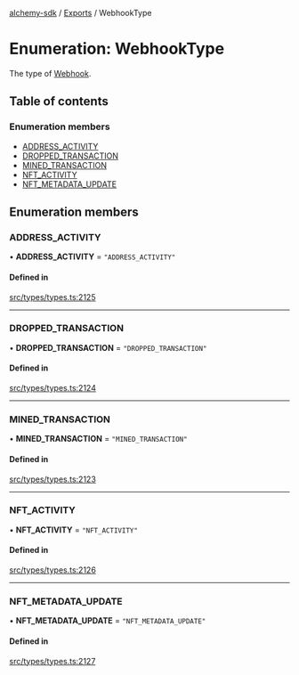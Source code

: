 [alchemy-sdk](../README.md) / [Exports](../modules.md) / WebhookType

# Enumeration: WebhookType

The type of [Webhook](../interfaces/Webhook.md).

## Table of contents

### Enumeration members

- [ADDRESS\_ACTIVITY](WebhookType.md#address_activity)
- [DROPPED\_TRANSACTION](WebhookType.md#dropped_transaction)
- [MINED\_TRANSACTION](WebhookType.md#mined_transaction)
- [NFT\_ACTIVITY](WebhookType.md#nft_activity)
- [NFT\_METADATA\_UPDATE](WebhookType.md#nft_metadata_update)

## Enumeration members

### ADDRESS\_ACTIVITY

• **ADDRESS\_ACTIVITY** = `"ADDRESS_ACTIVITY"`

#### Defined in

[src/types/types.ts:2125](https://github.com/alchemyplatform/alchemy-sdk-js/blob/7bf2430/src/types/types.ts#L2125)

___

### DROPPED\_TRANSACTION

• **DROPPED\_TRANSACTION** = `"DROPPED_TRANSACTION"`

#### Defined in

[src/types/types.ts:2124](https://github.com/alchemyplatform/alchemy-sdk-js/blob/7bf2430/src/types/types.ts#L2124)

___

### MINED\_TRANSACTION

• **MINED\_TRANSACTION** = `"MINED_TRANSACTION"`

#### Defined in

[src/types/types.ts:2123](https://github.com/alchemyplatform/alchemy-sdk-js/blob/7bf2430/src/types/types.ts#L2123)

___

### NFT\_ACTIVITY

• **NFT\_ACTIVITY** = `"NFT_ACTIVITY"`

#### Defined in

[src/types/types.ts:2126](https://github.com/alchemyplatform/alchemy-sdk-js/blob/7bf2430/src/types/types.ts#L2126)

___

### NFT\_METADATA\_UPDATE

• **NFT\_METADATA\_UPDATE** = `"NFT_METADATA_UPDATE"`

#### Defined in

[src/types/types.ts:2127](https://github.com/alchemyplatform/alchemy-sdk-js/blob/7bf2430/src/types/types.ts#L2127)
